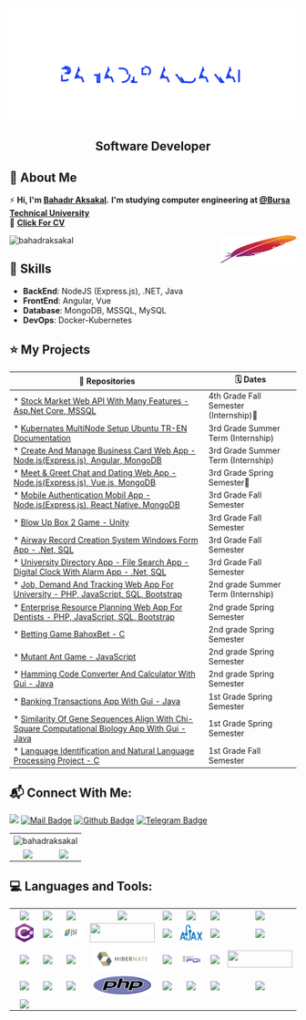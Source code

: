 <link href="https://cdn.jsdelivr.net/npm/bootstrap@5.1.1/dist/css/bootstrap.min.css" rel="stylesheet" integrity="sha384-F3w7mX95PdgyTmZZMECAngseQB83DfGTowi0iMjiWaeVhAn4FJkqJByhZMI3AhiU" crossorigin="anonymous">
<img src="./Bahadr.svg" widht="860px"></img>  

<h2 align="center">Software Developer</h2>

## 📖  About Me
⚡ **Hi, I'm [Bahadır Aksakal](https://www.linkedin.com/in/bahad%C4%B1r-aksakal-360b721b7/).**
**I'm studying computer engineering at [@Bursa Technical University](https://btu.edu.tr/)** 
<br/>
:page_with_curl: **[Click For CV](https://github.com/bahadraksakal/bahadraksakal/blob/main/BAHADIR_AKSAKAL_CV.pdf)**

<p align="left"><img src="https://komarev.com/ghpvc/?username=bahadraksakal&label=Profile%20views&color=ff0f32&style=flat" alt="bahadraksakal" /><img align="right" src="./img/apache.svg" width="134" height="48"/></p>


## :1st_place_medal: Skills
<ul>
  <li><strong>BackEnd</strong>: NodeJS (Express.js), .NET, Java</li>
  <li><strong>FrontEnd</strong>: Angular, Vue </li>
  <li><strong>Database</strong>: MongoDB, MSSQL, MySQL</li>
  <li><strong>DevOps</strong>: Docker-Kubernetes</li>
</ul>      
 

## ⭐ My Projects
| **:page_facing_up: Repositories**  | **:spiral_calendar:  Dates** |
| --- | --- |
| * [Stock Market Web API With Many Features - Asp.Net Core, MSSQL](https://github.com/bahadraksakal/MSE_StocksMarketAPI) | 4th Grade Fall Semester (Internship):100: |
| * [Kubernates MultiNode Setup Ubuntu TR-EN Documentation](https://github.com/bahadraksakal/Kubernates-Kurulumu-Ubuntu-Tr-Kaynak) | 3rd Grade Summer Term (Internship) |
| * [Create And Manage Business Card Web App - Node.js(Express.js), Angular, MongoDB](https://github.com/bahadraksakal/kartvizit-app) | 3rd Grade Summer Term (Internship) |
| * [Meet & Greet Chat and Dating Web App - Node.js(Express.js), Vue.js, MongoDB ](https://github.com/bahadraksakal/Bulus-Tanis-App) | 3rd Grade Spring Semester:100: |
| * [Mobile Authentication Mobil App - Node.js(Express.js), React Native, MongoDB](https://github.com/bahadraksakal/Mobile-Authentication-App#tr) | 3rd Grade Fall Semester |
| * [Blow Up Box 2 Game - Unity](https://github.com/bahadraksakal/OyunProgramlaFinalProje-BlowUpBox2) | 3rd Grade Fall Semester |
| * [Airway Record Creation System Windows Form App - .Net, SQL](https://github.com/bahadraksakal/Hava-Yolu-Kayit-Sistemi) | 3rd Grade Fall Semester |
| * [University Directory App - File Search App - Digital Clock With Alarm App - .Net, SQL](https://github.com/bahadraksakal/.NET-Programlama-Dersi-Vize-Final-Sorulari-Cozumlerim) | 3rd Grade Fall Semester |
| * [Job, Demand And Tracking Web App For University - PHP, JavaScript, SQL, Bootstrap](https://github.com/bahadraksakal/Universite-Is-Talep-Takip) | 2nd grade Summer Term (Internship) |
| * [Enterprise Resource Planning Web App For Dentists - PHP, JavaScript, SQL, Bootstrap](https://github.com/bahadraksakal/Dentist-ERP-FULL) | 2nd grade Spring Semester |
| * [Betting Game BahoxBet - C](https://github.com/bahadraksakal/Bahis-Oyunu-Tuttur-Kazan-BahoxBet) | 2nd grade Spring Semester |
| * [Mutant Ant Game - JavaScript](https://github.com/bahadraksakal/WepProgramlamaProje-JSGAME-MUTANT-KARINCA) | 2nd grade Spring Semester |
| * [Hamming Code Converter And Calculator With Gui - Java](https://github.com/bahadraksakal/Hamming-Code-Genarator-With-Gui-2.-Sinif-Bilgisayar-Mimarisi-Dersi-Proje-Odevi) | 2nd grade Spring Semester |
| * [Banking Transactions App With Gui - Java](https://github.com/bahadraksakal/Java_Bahar_Donemi_Proje) | 1st Grade Spring Semester |
| * [Similarity Of Gene Sequences Align With Chi-Square Computational Biology App With Gui - Java](https://github.com/bahadraksakal/Java_HBG_Project) | 1st Grade Spring Semester |
| * [Language Identification and Natural Language Processing Project - C](https://github.com/bahadraksakal/Guz_Donemi_Projem_1.Sinif-) | 1st Grade Fall Semester |


## 📬 Connect With Me:
[![](https://img.shields.io/badge/linkedin-%230077B5.svg?&style=for-the-badge&logo=linkedin&logoColor=white)](https://www.linkedin.com/in/bahad%C4%B1r-aksakal-360b721b7/)
[![Mail Badge](https://img.shields.io/badge/email-c14438?style=for-the-badge&logo=Gmail&logoColor=white&link=mailto:bahadraksakal201@gmail.com)](mailto:bahadraksakal201@gmail.com)
[![Github Badge](https://img.shields.io/badge/github-333?style=for-the-badge&logo=github&logoColor=white)](https://github.com/bahadraksakal)       [![Telegram Badge](https://img.shields.io/badge/Telegram-2CA5E0?style=for-the-badge&logo=telegram&logoColor=white)](https://t.me/bahadr_aksakal)  
<div class="container" style="align-items: center">
            <table class="table table-striped table-bordered table-hover">
                <tbody>
                    <tr>
                        <td colspan="2" align="center"><img align="center" src="https://github-readme-stats.vercel.app/api/top-langs?username=bahadraksakal&show_icons=true&cache_seconds=1800&locale=en&layout=compact" alt="bahadraksakal" /></td>
                    </tr>
                    <tr>
                        <td align="center"><img align="center" src="https://github-readme-stats.vercel.app/api?username=bahadraksakal&show_icons=true&theme=tokyonight" /></td>
                        <td align="center"><img align="center"src="https://github-readme-streak-stats.herokuapp.com/?user=bahadraksakal&theme=tokyonight" /></td>              
                    </tr>                   
                </tbody>
            </table>
</div>


## :computer: Languages and Tools:
<div>
            <table>
                    <tr>
                        <td align="center" ><img align="center" src="https://img.shields.io/badge/Java-ED8B00?style=for-the-badge&logo=java&logoColor=white"/></td>
                        <td align="center" ><img align="center" src="https://img.shields.io/badge/Java EE-ff6600?style=for-the-badge&logo=java&logoColor=white"/></td>
                <td align="center" ><img align="center" src="https://img.shields.io/badge/Microsoft_Excel-217346?style=for-the-badge&logo=microsoft-excel&logoColor=white"/></td>
                        <td align="center" ><img align="center" src="https://img.shields.io/badge/Selenium-43B02A?style=for-the-badge&logo=Selenium&logoColor=white"/></td>
                        <td align="center"><img align="center" src="https://img.shields.io/badge/MySQL-00000F?style=for-the-badge&logo=mysql&logoColor=white"/></td>
                        <td align="center"><img align="center" src="https://img.shields.io/badge/.NET-512BD4?style=for-the-badge&logo=dotnet&logoColor=white"/></td>
                        <td align="center"><img align="center" src="https://img.shields.io/badge/Python-FFD43B?style=for-the-badge&logo=python&logoColor=darkgreen"/></td>
                        <td  align="center" ><img align="center" src="https://img.shields.io/badge/c-%2300599C.svg?style=for-the-badge&logo=c&logoColor=white"/></td>
                    </tr>
                    <tr>
                        <td align="center"><img align="center" src="./csharp-original.svg" width="104" height="34"/></td>                        
                        <td align="center"><img align="center" src="https://img.shields.io/badge/css3-%231572B6.svg?style=for-the-badge&logo=css3&logoColor=white"/></td>
                        <td align="center"><img align="center" src="./img/javaSF.png" width="104" height="26" /></td>
<td align="center"><img align="center" src="https://www.primefaces.org/showcase/javax.faces.resource/images/primefaces-logo.svg.xhtml?ln=showcase" width="114" height="34"/></td>
                        <td align="center"><img align="center" src="https://img.shields.io/badge/jQuery-0769AD?style=for-the-badge&logo=jquery&logoColor=white"/></td>
                        <td align="center"><img align="center" src="./img/ajax.svg" width="104" height="28" /></td>
                      <td align="center"><img align="center" src="https://img.shields.io/badge/bootstrap-%23563D7C.svg?style=for-the-badge&logo=bootstrap&logoColor=white"/></td>
                        <td align="center"><img align="center" src="https://img.shields.io/badge/HTML5-E34F26?style=for-the-badge&logo=html5&logoColor=white" /></td>
                    </tr>
                    <tr>
               <td align="center" ><img align="center" src="https://img.shields.io/badge/javascript-%23323330.svg?style=for-the-badge&logo=javascript&logoColor=%23F7DF1E"/></td>
                        <td align="center" ><img align="center" src="https://img.shields.io/badge/spring-%236DB33F.svg?style=for-the-badge&logo=spring&logoColor=white"/></td>
            <td align="center" ><img align="center" src="https://img.shields.io/badge/NetBeansIDE-1B6AC6.svg?style=for-the-badge&logo=apache-netbeans-ide&logoColor=white"/></td>
                        <td align="center" ><img align="center" src="./img/hibernate.svg" width="104" height="48"/></td>
                        <td align="center"><img align="center" src="https://img.shields.io/badge/TypeScript-007ACC?style=for-the-badge&logo=typescript&logoColor=white"/></td>
                        <td align="center"><img align="center" src="./img/ApachePOI.svg" width="114" height="34"/></td>
                        <td align="center"><img align="center" src="https://img.shields.io/badge/angular-%23DD0031.svg?style=for-the-badge&logo=angular&logoColor=white"/></td>
                        <td align="center"><img align="center" width="114" height="30" src="https://img.shields.io/badge/Node.js-339933?style=for-the-badge&logo=nodedotjs&logoColor=white"/></td>
                    </tr>  
                   <tr>
                  <td align="center" ><img align="center" src="https://img.shields.io/badge/Apache%20Maven-C71A36?style=for-the-badge&logo=Apache%20Maven&logoColor=white"/></td>
                        <td align="center" ><img align="center" src="https://img.shields.io/badge/MongoDB-white?style=for-the-badge&logo=mongodb&logoColor=4EA94B"/></td>
                 <td align="center" ><img align="center" src="https://img.shields.io/badge/VS_Code-0078D4?style=for-the-badge&logo=visual%20studio%20code&logoColor=white"/></td>
                        <td align="center" ><img align="center" src="./img/php-logo.svg" width="104" height="34"/></td>
                        <td align="center"><img align="center" src="https://img.shields.io/badge/unity-%23000000.svg?style=for-the-badge&logo=unity&logoColor=white" /></td>
                        <td align="center"><img align="center" src="https://img.shields.io/badge/react_native-%2320232a.svg?style=for-the-badge&logo=react&logoColor=%2361DAFB" /></td>
                        <td align="center"><img align="center" src="https://img.shields.io/badge/Visual%20Studio-5C2D91.svg?style=for-the-badge&logo=visual-studio&logoColor=white"/></td>
                        <td align="center"><img align="center" src="https://img.shields.io/badge/Vue.js-35495E?style=for-the-badge&logo=vuedotjs&logoColor=4FC08D"/></td>
                    </tr> 
                    <tr>
                        <td align="center" ><img align="center" src="https://img.shields.io/badge/Microsoft%20SQL%20Server-CC2927?style=for-the-badge&logo=microsoft%20sql%20server&logoColor=white"/></td>
                        <td align="center" ></td>
                        <td align="center" ></td>
                        <td align="center" ></td>
                        <td align="center"></td>
                        <td align="center"></td>
                        <td align="center"></td>
                        <td align="center"></td>
                    </tr> 
            </table>
</div>

